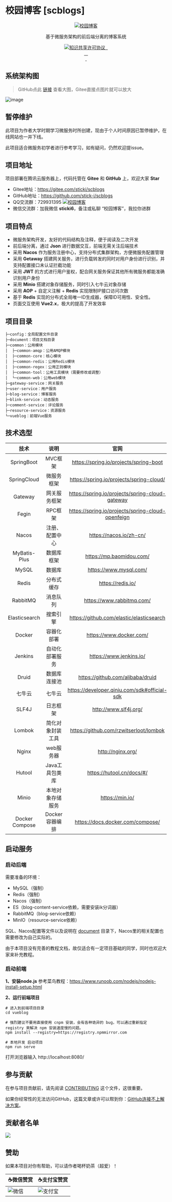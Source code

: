 # 校园博客 [scblogs]

<p align=center>
  <a href="http://www.scblogs.cn">
    <img src="./document/image/scblogs-logo.png" alt="校园博客">
  </a>
</p>

<p  align=center>
   基于微服务架构的前后端分离的博客系统
</p>
<p align="center">
<a target="_blank" href="https://github.com/stick-i/scblogs">
  <img src="https://img.shields.io/badge/license-CC%20BY--NC--ND%204.0-lightgrey" alt="知识共享许可协议"/>
  <img src="https://img.shields.io/github/stars/stick-i/scblogs" alt=""/>
  <img src="https://img.shields.io/github/forks/stick-i/scblogs" alt=""/>
<br>
  <img src="https://img.shields.io/badge/JDK17-blue" alt=""/>
  <img src="https://img.shields.io/badge/SpringBoot-3.2.1-green" alt=""/>
  <img src="https://img.shields.io/badge/SpringCloud-2023.0.0-green" alt=""/>
  <img src="https://img.shields.io/badge/SpringCloudAlibaba-2022.0.0.0-green" alt=""/><br>
  <img src="https://img.shields.io/badge/Vue-2.6.14-green" alt=""/>
  <img src="https://img.shields.io/badge/ElementUI-2.15.6-green" alt=""/>
</a></p>

## 系统架构图

> GitHub点此 [链接](https://raw.githubusercontent.com/stick-i/scblogs/main/document/image/scblogs-framework.png) 查看大图，Gitee直接点图片就可以放大

![image](./document/image/scblogs-framework.png)

## 暂停维护

此项目为作者大学时期学习微服务时所创建，现由于个人时间原因已暂停维护，在线网站也一并下线。

此项目适合微服务初学者进行参考学习，如有疑问，仍然欢迎提issue。

## 项目地址

项目部署在腾讯云服务器上，代码托管在 **Gitee** 和 **GitHub** 上，欢迎大家 **Star**

- Gitee地址：https://gitee.com/sticki/scblogs
- GitHub地址：https://github.com/stick-i/scblogs
- QQ交流群：729931395 <a target="_blank" href="https://qm.qq.com/cgi-bin/qm/qr?k=KwCs7qjv8N65wHys9A1nT8yZwfQF4oHh&jump_from=webapi&authKey=pk46Kps4/87pOQAWXQ+QcdHs31ZrGn+3/E/wBcxPEJrT/EkON/P6knYvUUDIexue"><img border="0" src="https://pub.idqqimg.com/wpa/images/group.png" alt="校园博客" title="校园博客"></a>
- 微信交流群：加我微信 **sticki6**，备注或私聊 “校园博客”，我拉你进群

## 项目特点

- 微服务架构开发，友好的代码结构及注释，便于阅读及二次开发
- 前后端分离，通过 **Json** 进行数据交互，前端无需关注后端技术
- 采用 **Nacos** 作为服务注册中心，支持分布式集群架构，方便微服务配置管理
- 采用 **Getaway** 搭建网关服务，进行负载转发的同时对用户身份进行识别，并支持配置接口未认证拦截功能
- 采用 **JWT** 的方式进行用户鉴权，配合网关服务保证其他所有微服务都能准确识别用户身份
- 采用 **Minio** 搭建对象存储服务，同时引入七牛云对象存储
- 采用 **AOP** + 自定义注解 + **Redis** 实现限制IP接口访问次数
- 基于 **Redis** 实现的分布式全局唯一ID生成器，保障ID可用性、安全性。
- 页面交互使用 **Vue2.x**，极大的提高了开发效率

## 项目目录

```
├─config：全局配置文件目录
├─document：项目文档目录
├─common：公用模块
│  ├─common-amqp：公用AMQP模块
│  ├─common-core：核心模块
│  ├─common-redis：公用Redis模块
│  ├─common-regex：公用正则模块
│  ├─common-tool：公用工具模块（需要修改或调整）
│  └─common-web：公用web模块
├─gateway-service：网关服务
├─user-service：用户服务
├─blog-service：博客服务
├─blink-service：动态服务
├─comment-service：评论服务
├─resource-service：资源服务
└─vueblog：前端Vue服务
```

## 技术选型

|      技术      |       说明       |                        官网                         |
| :------------: | :--------------: |:-------------------------------------------------:|
|   SpringBoot   |     MVC框架      |      https://spring.io/projects/spring-boot       |
|  SpringCloud   |    微服务框架    |     https://spring.io/projects/spring-cloud/      |
|    Gateway     |   网关服务框架   |  https://spring.io/projects/spring-cloud-gateway  |
|     Fegin      |     RPC框架      | https://spring.io/projects/spring-cloud-openfeign |
|     Nacos      |  注册、配置中心  |              https://nacos.io/zh-cn/              |
|  MyBatis-Plus  |    数据库框架    |             https://mp.baomidou.com/              |
|     MySQL      |      数据库      |              https://www.mysql.com/               |
|     Redis      |    分布式缓存    |                 https://redis.io/                 |
|    RabbitMQ    |     消息队列     |             https://www.rabbitmq.com/             |
| Elasticsearch  |     搜索引擎     |     https://github.com/elastic/elasticsearch      |
|     Docker     |    容器化部署    |              https://www.docker.com/              |
|    Jenkins     |  自动化部署服务  |              https://www.jenkins.io/              |
|     Druid      |   数据库连接池   |         https://github.com/alibaba/druid          |
|     七牛云     |      七牛云      |   https://developer.qiniu.com/sdk#official-sdk    |
|     SLF4J      |     日志框架     |               http://www.slf4j.org/               |
|     Lombok     | 简化对象封装工具 |      https://github.com/rzwitserloot/lombok       |
|     Nginx      |    web服务器     |                 http://nginx.org/                 |
|     Hutool     |  Java工具包类库  |             https://hutool.cn/docs/#/             |
|     Minio      | 本地对象存储服务 |                  https://min.io/                  |
| Docker Compose |  Docker容器编排  |         https://docs.docker.com/compose/          |

## 启动服务

### 启动后端

需要准备的环境：

- MySQL（强制）
- Redis（强制）
- Nacos（强制）
- ES（blog-content-service依赖，需要安装ik分词器）
- RabbitMQ（blog-service依赖）
- MinIO（resource-service依赖）

SQL、Nacos配置等文件以及说明在 [document](./document) 目录下，Nacos里的相关配置也需要修改为自己实际的。

由于本项目没有完善的教程文档，故仅适合有一定项目基础的同学，同时也欢迎大家来补充教程。

### 启动前端

**1、安装node.js**
参考菜鸟教程：https://www.runoob.com/nodejs/nodejs-install-setup.html

**2、运行前端项目**
```shell
# 进入到前端项目目录
cd vueblog

# 强烈建议不要用直接使用 cnpm 安装，会有各种诡异的 bug，可以通过重新指定 registry 来解决 npm 安装速度慢的问题。
npm install --registry=https://registry.npmmirror.com

# 本地开发 启动项目
npm run serve
```
打开浏览器输入
http://localhost:8080/

## 参与贡献

在参与项目贡献前，请先阅读 [CONTRIBUTING](./CONTRIBUTING.md) 这个文件，这很重要。

如果你经常性的无法访问GitHub，这篇文章或许可以帮到你：[GitHub连接不上解决方案](https://juejin.cn/post/7158258577113612302)。

## 贡献者名单 

 <a href="https://github.com/stick-i/scblogs/graphs/contributors"> 
<img src="https://contrib.rocks/image?repo=stick-i/scblogs" /> 
</a> 


## 赞助

如果本项目对你有帮助，可以请作者喝杯奶茶（超爱）！

| ☕️微信赞赏                                               | ☕️支付宝赞赏                                          |
|------------------------------------------------------|--------------------------------------------------|
| ![微信](./document/image/wechat-appreciation-code.jpg) | ![支付宝](./document/image/alipay-receipt-code.jpg) |
